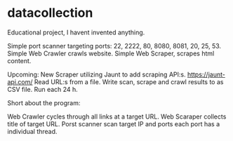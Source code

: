 # datacollection

Educational project, I havent invented anything. 

Simple port scanner targeting ports: 22, 2222, 80, 8080, 8081, 20, 25, 53.
Simple Web Crawler crawls website.
Simple Web Scraper, scrapes html content.

Upcoming:
New Scraper utilizing Jaunt to add scraping API:s. https://jaunt-api.com/
Read URL:s from a file.
Write scan, scrape and crawl results to as CSV file.
Run each 24 h.

Short about the program:

Web Crawler cycles through all links at a target URL.
Web Scaraper collects title of target URL.
Porst scanner scan target IP and ports each port has a individual thread.

